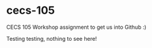 # cecs-105
CECS 105 Workshop assignment to get us into Github :)



Testing testing, nothing to see here!


